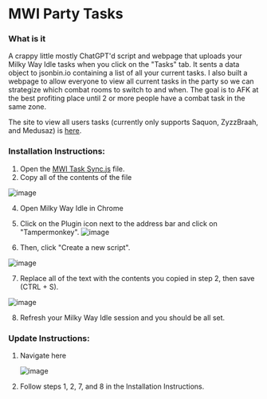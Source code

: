 # MWI Party Tasks

### What is it
A crappy little mostly ChatGPT'd script and webpage that uploads your Milky Way Idle tasks when you click on the "Tasks" tab. It sents a data object to jsonbin.io containing a list of all your current tasks. I also built a webpage to allow everyone to view all current tasks in the party so we can strategize which combat rooms to switch to and when. The goal is to AFK at the best profiting place until 2 or more people have a combat task in the same zone.

The site to view all users tasks (currently only supports Saquon, ZyzzBraah, and Medusaz) is [here](https://probably-bagel.github.io/MWI-Party-Tasks/).


### Installation Instructions:
1. Open the [MWI Task Sync.js](https://github.com/probably-bagel/MWI-Party-Tasks/blob/main/MWI%20Task%20Sync.js) file.
2. Copy all of the contents of the file

![image](https://github.com/user-attachments/assets/31381242-c50c-438f-8a32-45fd5441c360)

4. Open Milky Way Idle in Chrome
5. Click on the Plugin icon next to the address bar and click on "Tampermonkey".
  ![image](https://github.com/user-attachments/assets/289cec2a-8325-4175-a7a6-991712ee113f)


6. Then, click "Create a new script".
  
  ![image](https://github.com/user-attachments/assets/334f53e8-dbfb-461b-a355-04a1fe5363ab)
  
7. Replace all of the text with the contents you copied in step 2, then save (CTRL + S).

  ![image](https://github.com/user-attachments/assets/50dfd563-2cfa-4581-aaad-d7454e004826)
  
8. Refresh your Milky Way Idle session and you should be all set. 


### Update Instructions:
1. Navigate here
   
   ![image](https://github.com/user-attachments/assets/0ad9b7e8-c7ec-43c4-938c-3e9158dd567b)
2.  Follow steps 1, 2, 7, and 8 in the Installation Instructions.
